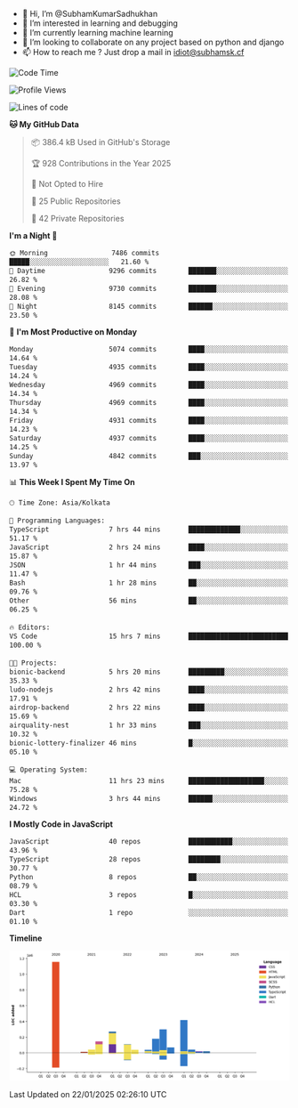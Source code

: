 - 👋 Hi, I’m @SubhamKumarSadhukhan
- 👀 I’m interested in learning and debugging
- 🌱 I’m currently learning machine learning
- 💞️ I’m looking to collaborate on any project based on python and django
- 📫 How to reach me ?
      Just drop a mail in idiot@subhamsk.cf

<!---
SubhamKumarSadhukhan/SubhamKumarSadhukhan is a ✨ special ✨ repository because its `README.md` (this file) appears on your GitHub profile.
You can click the Preview link to take a look at your changes.
--->


<!--START_SECTION:waka-->
![Code Time](http://img.shields.io/badge/Code%20Time-2%2C720%20hrs%2021%20mins-blue)

![Profile Views](http://img.shields.io/badge/Profile%20Views-0-blue)

![Lines of code](https://img.shields.io/badge/From%20Hello%20World%20I%27ve%20Written-2.8%20million%20lines%20of%20code-blue)

**🐱 My GitHub Data** 

> 📦 386.4 kB Used in GitHub's Storage 
 > 
> 🏆 928 Contributions in the Year 2025
 > 
> 🚫 Not Opted to Hire
 > 
> 📜 25 Public Repositories 
 > 
> 🔑 42 Private Repositories 
 > 
**I'm a Night 🦉** 

```text
🌞 Morning                7486 commits        █████░░░░░░░░░░░░░░░░░░░░   21.60 % 
🌆 Daytime                9296 commits        ███████░░░░░░░░░░░░░░░░░░   26.82 % 
🌃 Evening                9730 commits        ███████░░░░░░░░░░░░░░░░░░   28.08 % 
🌙 Night                  8145 commits        ██████░░░░░░░░░░░░░░░░░░░   23.50 % 
```
📅 **I'm Most Productive on Monday** 

```text
Monday                   5074 commits        ████░░░░░░░░░░░░░░░░░░░░░   14.64 % 
Tuesday                  4935 commits        ████░░░░░░░░░░░░░░░░░░░░░   14.24 % 
Wednesday                4969 commits        ████░░░░░░░░░░░░░░░░░░░░░   14.34 % 
Thursday                 4969 commits        ████░░░░░░░░░░░░░░░░░░░░░   14.34 % 
Friday                   4931 commits        ████░░░░░░░░░░░░░░░░░░░░░   14.23 % 
Saturday                 4937 commits        ████░░░░░░░░░░░░░░░░░░░░░   14.25 % 
Sunday                   4842 commits        ███░░░░░░░░░░░░░░░░░░░░░░   13.97 % 
```


📊 **This Week I Spent My Time On** 

```text
🕑︎ Time Zone: Asia/Kolkata

💬 Programming Languages: 
TypeScript               7 hrs 44 mins       █████████████░░░░░░░░░░░░   51.17 % 
JavaScript               2 hrs 24 mins       ████░░░░░░░░░░░░░░░░░░░░░   15.87 % 
JSON                     1 hr 44 mins        ███░░░░░░░░░░░░░░░░░░░░░░   11.47 % 
Bash                     1 hr 28 mins        ██░░░░░░░░░░░░░░░░░░░░░░░   09.76 % 
Other                    56 mins             ██░░░░░░░░░░░░░░░░░░░░░░░   06.25 % 

🔥 Editors: 
VS Code                  15 hrs 7 mins       █████████████████████████   100.00 % 

🐱‍💻 Projects: 
bionic-backend           5 hrs 20 mins       █████████░░░░░░░░░░░░░░░░   35.33 % 
ludo-nodejs              2 hrs 42 mins       ████░░░░░░░░░░░░░░░░░░░░░   17.91 % 
airdrop-backend          2 hrs 22 mins       ████░░░░░░░░░░░░░░░░░░░░░   15.69 % 
airquality-nest          1 hr 33 mins        ███░░░░░░░░░░░░░░░░░░░░░░   10.32 % 
bionic-lottery-finalizer 46 mins             █░░░░░░░░░░░░░░░░░░░░░░░░   05.10 % 

💻 Operating System: 
Mac                      11 hrs 23 mins      ███████████████████░░░░░░   75.28 % 
Windows                  3 hrs 44 mins       ██████░░░░░░░░░░░░░░░░░░░   24.72 % 
```

**I Mostly Code in JavaScript** 

```text
JavaScript               40 repos            ███████████░░░░░░░░░░░░░░   43.96 % 
TypeScript               28 repos            ████████░░░░░░░░░░░░░░░░░   30.77 % 
Python                   8 repos             ██░░░░░░░░░░░░░░░░░░░░░░░   08.79 % 
HCL                      3 repos             █░░░░░░░░░░░░░░░░░░░░░░░░   03.30 % 
Dart                     1 repo              ░░░░░░░░░░░░░░░░░░░░░░░░░   01.10 % 
```



**Timeline**

![Lines of Code chart](https://raw.githubusercontent.com/SubhamKumarSadhukhan/SubhamKumarSadhukhan/main/assets/bar_graph.png)


 Last Updated on 22/01/2025 02:26:10 UTC
<!--END_SECTION:waka-->
